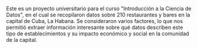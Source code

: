 Este es un proyecto universitario para el curso "Introducción a la Ciencia de Datos", en el cual se recopilaron datos sobre 210 restaurantes y bares en la capital de Cuba, La Habana. Se consideraron varios factores, lo que nos permitió extraer información interesante sobre qué datos describen este tipo de establecimientos y su impacto económico y social en la comunidad de la capital.
